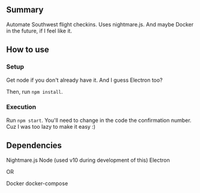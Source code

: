 ## Summary

Automate Southwest flight checkins.  Uses nightmare.js.  And maybe Docker in the future, if I feel like it.

## How to use

### Setup

Get node if you don't already have it.  And I guess Electron too?

Then, run `npm install`.

### Execution

Run `npm start`.  You'll need to change in the code the confirmation number.  Cuz I was too lazy to make it easy :)

###

## Dependencies

Nightmare.js
Node (used v10 during development of this)
Electron

OR

Docker
docker-compose

